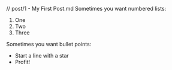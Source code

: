 // post/1 - My First Post.md
Sometimes you want numbered lists:

1. One
2. Two
3. Three

Sometimes you want bullet points:

* Start a line with a star
* Profit!
